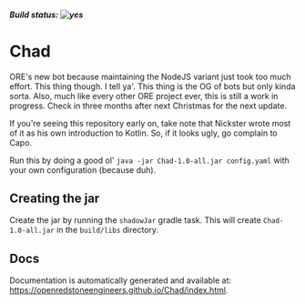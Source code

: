 ##### Build status: ![yes](https://img.shields.io/badge/pp-UP-green)

# Chad

ORE's new bot because maintaining the NodeJS variant just took too much effort. This thing though. I tell ya'. This thing is the OG of bots but only kinda sorta. Also, much like every other ORE project ever, this is still a work in progress. Check in three months after next Christmas for the next update.

If you're seeing this repository early on, take note that Nickster wrote most of it as his own introduction to Kotlin. So, if it looks ugly, go complain to Capo.

Run this by doing a good ol' `java -jar Chad-1.0-all.jar config.yaml` with your own configuration (because duh).

## Creating the jar

Create the jar by running the `shadowJar` gradle task. This will create `Chad-1.0-all.jar` in the `build/libs` directory.

## Docs

Documentation is automatically generated and available at: https://openredstoneengineers.github.io/Chad/index.html.
